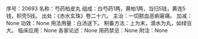 序号：20693
名称：芍药柏皮丸
组成：白芍药1两，黄柏1两，当归5钱，黄连5钱，枳壳5钱。
出处：《赤水玄珠》卷二十六。
主治：一切脓血恶痢窘痛。
加减：None
功效：None
用法用量：白汤送下。
制备方法：上为末，滴水为丸，如绿豆大。
临床应用：None
各家论述：None
用药禁忌：None
附注：None
